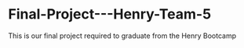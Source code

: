 # Final-Project---Henry-Team-5
This is our final project required to graduate from the Henry Bootcamp
